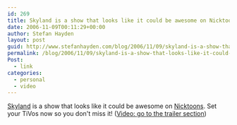```yaml
---
id: 269
title: Skyland is a show that looks like it could be awesome on Nicktoons
date: 2006-11-09T00:11:29+00:00
author: Stefan Hayden
layout: post
guid: http://www.stefanhayden.com/blog/2006/11/09/skyland-is-a-show-that-looks-like-it-could-be-awesome-on-nicktoons/
permalink: /blog/2006/11/09/skyland-is-a-show-that-looks-like-it-could-be-awesome-on-nicktoons/
Post:
  - link
categories:
  - personal
  - video
---
```

<p><a href="http://en.wikipedia.org/wiki/Skyland">Skyland</a> is a show that looks like it could be awesome on <a href="http://www.nicktoonsnetwork.com/shows/skyland/">Nicktoons</a>. Set your TiVos now so you don't miss it! (<a href="http://www.nicktoonsnetwork.com/shows/skyland/">Video: go to the trailer section</a>)
</p>
